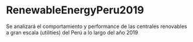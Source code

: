 # RenewableEnergyPeru2019
Se analizará el comportamiento y performance de las centrales renovables a gran escala (utilities) del Perú a lo largo del año 2019
